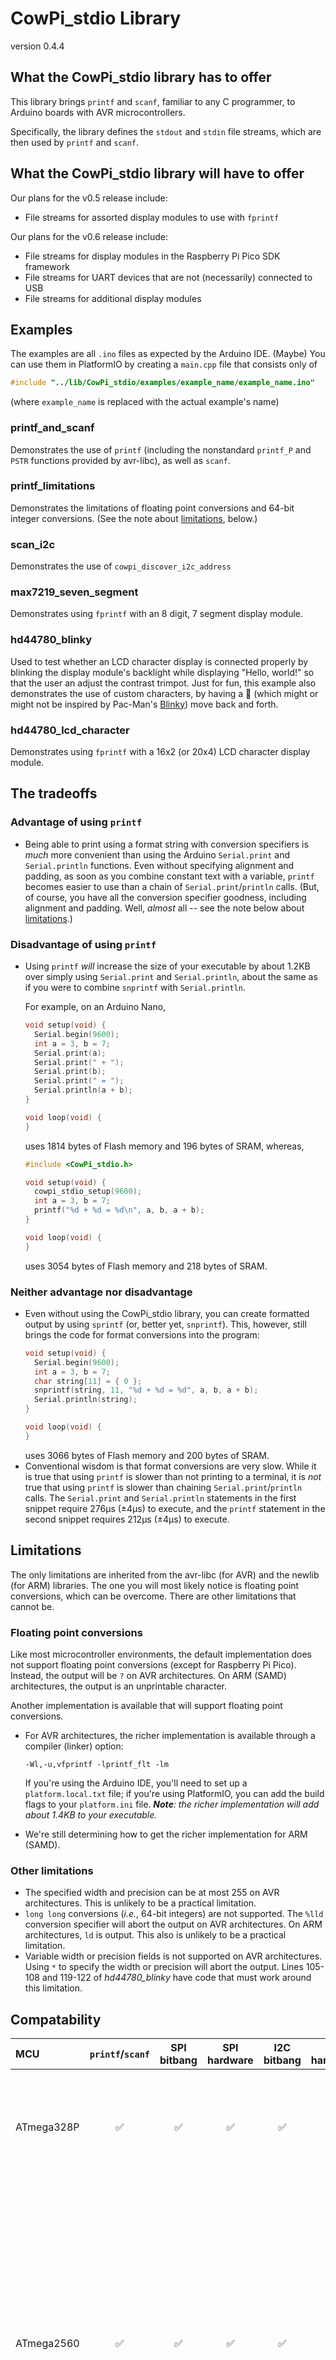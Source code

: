 # CowPi_stdio Library

version 0.4.4

## What the CowPi_stdio library has to offer

This library brings `printf` and `scanf`, familiar to any C programmer, to Arduino boards with AVR microcontrollers.

Specifically, the library defines the `stdout` and `stdin` file streams, which are then used by `printf` and `scanf`.

## What the CowPi_stdio library will have to offer

Our plans for the v0.5 release include:

- File streams for assorted display modules to use with `fprintf`

Our plans for the v0.6 release include:

- File streams for display modules in the Raspberry Pi Pico SDK framework
- File streams for UART devices that are not (necessarily) connected to USB
- File streams for additional display modules

## Examples

The examples are all `.ino` files as expected by the Arduino IDE.
(Maybe) You can use them in PlatformIO by creating a `main.cpp` file that consists only of

```cpp
#include "../lib/CowPi_stdio/examples/example_name/example_name.ino"
```

(where `example_name` is replaced with the actual example's name)

### printf_and_scanf

Demonstrates the use of `printf` (including the nonstandard `printf_P` and `PSTR` functions provided by avr-libc), as
well as `scanf`.

### printf_limitations

Demonstrates the limitations of floating point conversions and 64-bit integer conversions.
(See the note about [limitations](#Limitations), below.)

### scan_i2c

Demonstrates the use of `cowpi_discover_i2c_address`

### max7219_seven_segment

Demonstrates using `fprintf` with an 8 digit, 7 segment display module.

### hd44780_blinky

Used to test whether an LCD character display is connected properly by blinking the display module's backlight while
displaying "Hello, world!" so that the user an adjust the contrast trimpot.
Just for fun, this example also demonstrates the use of custom characters, by having a 👻 (which might or might not be
inspired by Pac-Man's [Blinky](https://pacman.fandom.com/wiki/Blinky)) move back and forth.

### hd44780_lcd_character

Demonstrates using `fprintf` with a 16x2 (or 20x4) LCD character display module.

## The tradeoffs

### Advantage of using `printf`

- Being able to print using a format string with conversion specifiers is *much* more convenient than using the
  Arduino `Serial.print` and `Serial.println` functions.
  Even without specifying alignment and padding, as soon as you combine constant text with a variable, `printf` becomes
  easier to use than a chain of `Serial.print`/`println` calls.
  (But, of course, you have all the conversion specifier goodness, including alignment and padding.
  Well, *almost* all -- see the note below about [limitations](#Limitations).)

### Disadvantage of using `printf`

- Using `printf` *will* increase the size of your executable by about 1.2KB over simply using `Serial.print`
  and `Serial.println`, about the same as if you were to combine `snprintf` with `Serial.println`.

  For example, on an Arduino Nano,
  ```cpp
  void setup(void) {
    Serial.begin(9600);
    int a = 3, b = 7;
    Serial.print(a);
    Serial.print(" + ");
    Serial.print(b);
    Serial.print(" = ");
    Serial.println(a + b);
  }

  void loop(void) {
  }
  ```
  uses 1814 bytes of Flash memory and 196 bytes of SRAM, whereas,
  ```cpp
  #include <CowPi_stdio.h>

  void setup(void) {
    cowpi_stdio_setup(9600);
    int a = 3, b = 7;
    printf("%d + %d = %d\n", a, b, a + b);
  }

  void loop(void) {
  }
  ```
  uses 3054 bytes of Flash memory and 218 bytes of SRAM.

### Neither advantage nor disadvantage

- Even without using the CowPi_stdio library, you can create formatted output by using `sprintf` (or, better
  yet, `snprintf`).
  This, however, still brings the code for format conversions into the program:
  ```cpp
  void setup(void) {
    Serial.begin(9600);
    int a = 3, b = 7;
    char string[11] = { 0 };
    snprintf(string, 11, "%d + %d = %d", a, b, a + b);
    Serial.println(string);
  }

  void loop(void) {
  }
  ```
  uses 3066 bytes of Flash memory and 200 bytes of SRAM.
- Conventional wisdom is that format conversions are very slow.
  While it is true that using `printf` is slower than not printing to a terminal, it is *not* true that using `printf`
  is slower than chaining `Serial.print`/`println` calls.
  The `Serial.print` and `Serial.println` statements in the first snippet require 276µs (±4µs) to execute, and
  the `printf` statement in the second snippet requires 212µs (±4µs) to execute.

## Limitations

The only limitations are inherited from the avr-libc (for AVR) and the newlib (for ARM) libraries.
The one you will most likely notice is floating point conversions, which can be overcome.
There are other limitations that cannot be.

### Floating point conversions

Like most microcontroller environments, the default implementation does not support floating point conversions (except
for Raspberry Pi Pico).
Instead, the output will be `?` on AVR architectures.
On ARM (SAMD) architectures, the output is an unprintable character.

Another implementation is available that will support floating point conversions.

- For AVR architectures, the richer implementation is available through a compiler (linker) option:
  ```
  -Wl,-u,vfprintf -lprintf_flt -lm
  ```
  If you're using the Arduino IDE, you'll need to set up a `platform.local.txt` file;
  if you're using PlatformIO, you can add the build flags to your `platform.ini` file.
  ***Note**: the richer implementation will add about 1.4KB to your executable.*

- We're still determining how to get the richer implementation for ARM (SAMD).

<!--
    Try `-Wl,-u,_printf_float` (and also `-Wl,-u,_scanf_float`)
    -or-
    in the source code
    `asm (".global _floatf_float");`
    `asm (".global _scanf_float");`
-->

### Other limitations

- The specified width and precision can be at most 255 on AVR architectures.
  This is unlikely to be a practical limitation.
- `long long` conversions (*i.e.*, 64-bit integers) are not supported.
  The `%lld` conversion specifier will abort the output on AVR architectures.
  On ARM architectures, `ld` is output.
  This also is unlikely to be a practical limitation.
- Variable width or precision fields is not supported on AVR architectures.
  Using `*` to specify the width or precision will abort the output.
  Lines 105-108 and 119-122 of *hd44780_blinky* have code that must work around this limitation.

## Compatability

| MCU                        | `printf`/`scanf` | SPI bitbang | SPI hardware | I2C bitbang | I2C hardware | Notes                                                                                                                                                                                                                                                      |
|:---------------------------|:----------------:|:-----------:|:------------:|:-----------:|:------------:|:-----------------------------------------------------------------------------------------------------------------------------------------------------------------------------------------------------------------------------------------------------------|
| ATmega328P                 |        ✅         |      ✅      |      ✅       |      ✅      |      ✅       | I2C code works fine on actual hardware but not in simulator (bitbang I2C works for both)                                                                                                                                                                   |
| ATmega2560                 |        ✅         |      ✅      |      ✅       |      ✅      |      ✅       | I2C code works fine on actual hardware but not in simulator (bitbang I2C works for both); it looks like *some* of the ICSP pins aren't connected to the SPI pins (50-53) even though schematic indicates they are (this just might be my particular board) |
| ATmega4809                 |        ✅         |      ⁇      |      ❌       |      ⁇      |      ❌       |                                                                                                                                                                                                                                                            |
| nRF52840                   |        ❌         |      ⁇      |      ❌       |      ⁇      |      ❌       | Locks up USB -- problem with waiting for Serial? <!-- https://forum.arduino.cc/t/nano-33-ble-sense-serial-workaround/884962/7 -->                                                                                                                          |
| RP2040 (Arduino framework) |        ✅         |      ✅      |      ❌       |      ✅      |      ❌       | Still need to resolve floating point conversions; SPI and I2C implemented as bit-bang only                                                                                                                                                                 |
| SAM D21                    |        ✅         |      ⁇      |      ❌       |      ⁇      |      ❌       | Still need to resolve floating point conversions                                                                                                                                                                                                           |

<!--
| RA4M1                      |  not yet tested  | not yet tested  | Arduino Uno R4 not yet released                                                                                                   |
-->

| Display Module                                                    | AVR | megaAVR | MBED | SAMD |
|:------------------------------------------------------------------|:---:|:-------:|:----:|:----:|
| 8-digit, 7-segment display (MAX7219, 5V)                          |  ✅  |    ⁇    |  ✅   |  ⁇   |
| 8-digit, 7-segment scrolling display (MAX7219, 5V)                |  ❌  |    ❌    |  ❌   |  ❌   |
| 8x8 LED matrix scrolling display (MAX7219, 5V)                    |  ❌  |    ❌    |  ❌   |  ❌   |
| 16x2 LCD character display (HD44780, 5V; some devices claim 3.3V) |  ✅  |    ⁇    |  ✅   |  ⁇   |
| 20x4 LCD character display (HD44780, 5V; some devices claim 3.3V) |  ✅  |    ⁇    |  ✅   |  ⁇   |
| 128x64 OLED matrix display (SSD1306, 3.3V or 5V)                  |  ❌  |    ❌    |  ❌   |  ❌   |
| 128x32 OLED matrix display (SSD1306, 3.3V or 5V)                  |  ❌  |    ❌    |  ❌   |  ❌   |
| Morse Code LED (no serial adapter necessary)                      |  ❌  |    ❌    |  ❌   |  ❌   |

(MBED tested on Raspberry Pi Pico but not on Arduino Nano 33 BLE)

### Tested on...

- AVR
    - AVR
        - Atmel ATmega328P
            - [x] Arduino Uno R3
            - [x] Arduino Nano
        - Atmel ATmega2560:
            - [x] Arduino Mega 2560
    - megaAVR
        - Atmel ATmega4809
            - [ ] Arduino Uno Wifi Rev 2
            - [x] Arduino Nano Every
- ARM
    - Mbed OS
        - Nordic nRF52840
            - [x] Arduino Nano 33 BLE (see notes, above)
        - Raspberry Pi RP2040
            - [ ] Arduino Nano RP2040 Connect
            - [x] Raspberry Pi Pico (Arduino platform)
    - SAMD
        - Atmel SAM D21:
            - [x] Arduino Nano 33 IoT
            - [ ] Arduino Zero

<!--
  - RENESAS
    - Renesas RA4M1: Arduino Uno R4
-->

## About the name

Some of the code in the CowPi_stdio library was once part of the [CowPi](https://github.com/DocBohn/CowPi/) library,
which was designed to work with Cow Pi development boards.
The code in the CowPi_stdio library will work in projects that do not use a Cow Pi development board, but we preserve
the "CowPi" part of the name as a nod to its origins, and also to distinguish it from the `stdio` portion of libc.
The "stdio" part of the name is because it makes available to AVR architectures two of the most-commonly used functions
from `stdio.h` and makes it possible for coders to use stdio functions to work with display modules for both AVR and ARM
architectures.

### Why *Cow Pi*?

Because it's punny.

### No, I mean, *-Pi* is typically used as a suffix for circuits that use a Raspberry Pi instead of an Arduino.

Typically, yes, but *Cowduino* isn't very punny, is it?
Besides, it will (soon) also work with the Raspberry Pi Pico.

## An abbreviated pre-history

Some of the code in the CowPi_stdio library was once part of the [CowPi](https://github.com/DocBohn/CowPi/) library,
which was designed to work with Cow Pi development boards, designed for class assignments at the hardware/software
interface.
Version 0.3 of the CowPi library saw many improvements, including being able to use `printf()` and `scanf()` with a
serial terminal and abstractions for controlling MAX7219- and HH44780-based display modules.
Plans for v0.5 included abstractions for SSD1306-based display modules and to further abstract the display modules by
creating file streams for them that can be used with `fprintf()`.
As we were making initial forays into what this display code would look like, we realized that the code that controls
the displays depends on the displays but not on any of the other hardware on the Cow Pi development board, and we
realized that it might be useful for projects that don't use the Cow Pi development board.

And so we separated the display code out from the rest of the CowPi library.
